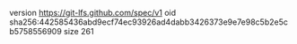 version https://git-lfs.github.com/spec/v1
oid sha256:442585436abd9ecf74ec93926ad4dabb3426373e9e7e98c5b2e5cb5758556909
size 261
